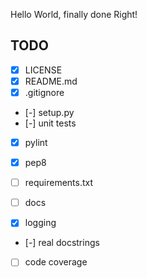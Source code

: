 Hello World, finally done Right!

TODO
----
- [X] LICENSE
- [X] README.md
- [X] .gitignore
- [-] setup.py
- [-] unit tests
- [X] pylint
- [X] pep8

- [ ] requirements.txt
- [ ] docs
- [X] logging
- [-] real docstrings
- [ ] code coverage


